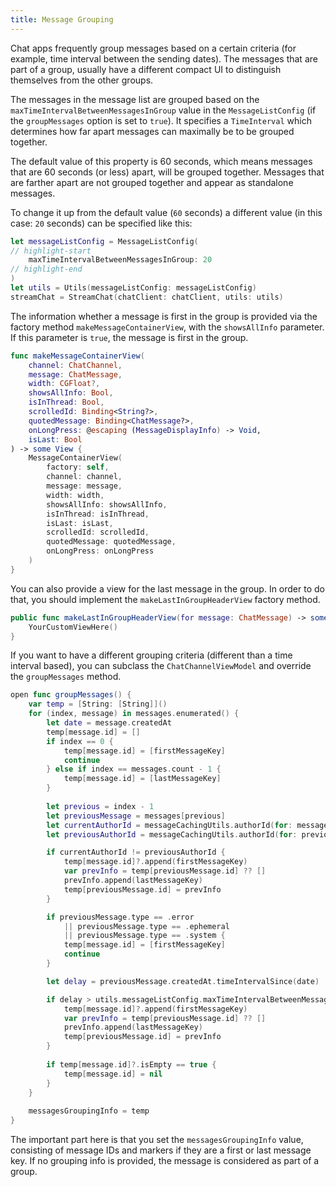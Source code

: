 ```yaml
---
title: Message Grouping
---
```


Chat apps frequently group messages based on a certain criteria (for example, time interval between the sending dates). The messages that are part of a group, usually have a different compact UI to distinguish themselves from the other groups.

The messages in the message list are grouped based on the `maxTimeIntervalBetweenMessagesInGroup` value in the `MessageListConfig` (if the `groupMessages` option is set to `true`). It specifies a `TimeInterval` which determines how far apart messages can maximally be to be grouped together.

The default value of this property is 60 seconds, which means messages that are 60 seconds (or less) apart, will be grouped together. Messages that are farther apart are not grouped together and appear as standalone messages.

To change it up from the default value (`60` seconds) a different value (in this case: `20` seconds) can be specified like this:

```swift
let messageListConfig = MessageListConfig(
// highlight-start
    maxTimeIntervalBetweenMessagesInGroup: 20
// highlight-end
)
let utils = Utils(messageListConfig: messageListConfig)
streamChat = StreamChat(chatClient: chatClient, utils: utils)
```

The information whether a message is first in the group is provided via the factory method `makeMessageContainerView`, with the `showsAllInfo` parameter. If this parameter is `true`, the message is first in the group.

```swift
func makeMessageContainerView(
    channel: ChatChannel,
    message: ChatMessage,
    width: CGFloat?,
    showsAllInfo: Bool,
    isInThread: Bool,
    scrolledId: Binding<String?>,
    quotedMessage: Binding<ChatMessage?>,
    onLongPress: @escaping (MessageDisplayInfo) -> Void,
    isLast: Bool
) -> some View {
    MessageContainerView(
        factory: self,
        channel: channel,
        message: message,
        width: width,
        showsAllInfo: showsAllInfo,
        isInThread: isInThread,
        isLast: isLast,
        scrolledId: scrolledId,
        quotedMessage: quotedMessage,
        onLongPress: onLongPress
    )
}
```

You can also provide a view for the last message in the group. In order to do that, you should implement the `makeLastInGroupHeaderView` factory method.

```swift
public func makeLastInGroupHeaderView(for message: ChatMessage) -> some View {
    YourCustomViewHere()
}
```

If you want to have a different grouping criteria (different than a time interval based), you can subclass the `ChatChannelViewModel` and override the `groupMessages` method.

```swift
open func groupMessages() {
    var temp = [String: [String]]()
    for (index, message) in messages.enumerated() {
        let date = message.createdAt
        temp[message.id] = []
        if index == 0 {
            temp[message.id] = [firstMessageKey]
            continue
        } else if index == messages.count - 1 {
            temp[message.id] = [lastMessageKey]
        }
        
        let previous = index - 1
        let previousMessage = messages[previous]
        let currentAuthorId = messageCachingUtils.authorId(for: message)
        let previousAuthorId = messageCachingUtils.authorId(for: previousMessage)

        if currentAuthorId != previousAuthorId {
            temp[message.id]?.append(firstMessageKey)
            var prevInfo = temp[previousMessage.id] ?? []
            prevInfo.append(lastMessageKey)
            temp[previousMessage.id] = prevInfo
        }

        if previousMessage.type == .error
            || previousMessage.type == .ephemeral
            || previousMessage.type == .system {
            temp[message.id] = [firstMessageKey]
            continue
        }

        let delay = previousMessage.createdAt.timeIntervalSince(date)

        if delay > utils.messageListConfig.maxTimeIntervalBetweenMessagesInGroup {
            temp[message.id]?.append(firstMessageKey)
            var prevInfo = temp[previousMessage.id] ?? []
            prevInfo.append(lastMessageKey)
            temp[previousMessage.id] = prevInfo
        }
        
        if temp[message.id]?.isEmpty == true {
            temp[message.id] = nil
        }
    }
    
    messagesGroupingInfo = temp
}
```

The important part here is that you set the `messagesGroupingInfo` value, consisting of message IDs and markers if they are a first or last message key. If no grouping info is provided, the message is considered as part of a group.